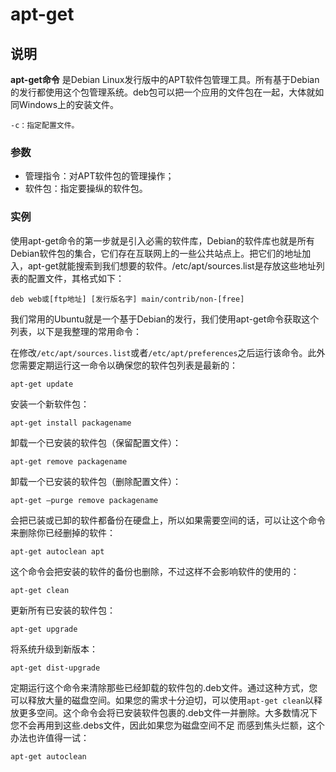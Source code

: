# **apt-get**

## 说明

**apt-get命令** 是Debian Linux发行版中的APT软件包管理工具。所有基于Debian的发行都使用这个包管理系统。deb包可以把一个应用的文件包在一起，大体就如同Windows上的安装文件。

```
-c：指定配置文件。
```

### 参数  

*   管理指令：对APT软件包的管理操作；
*   软件包：指定要操纵的软件包。

### 实例  

使用apt-get命令的第一步就是引入必需的软件库，Debian的软件库也就是所有Debian软件包的集合，它们存在互联网上的一些公共站点上。把它们的地址加入，apt-get就能搜索到我们想要的软件。/etc/apt/sources.list是存放这些地址列表的配置文件，其格式如下：

```
deb web或[ftp地址] [发行版名字] main/contrib/non-[free]
```

我们常用的Ubuntu就是一个基于Debian的发行，我们使用apt-get命令获取这个列表，以下是我整理的常用命令：

在修改`/etc/apt/sources.list`或者`/etc/apt/preferences`之后运行该命令。此外您需要定期运行这一命令以确保您的软件包列表是最新的：

```
apt-get update
```

安装一个新软件包：

```
apt-get install packagename
```

卸载一个已安装的软件包（保留配置文件）：

```
apt-get remove packagename
```

卸载一个已安装的软件包（删除配置文件）：

```
apt-get –purge remove packagename
```

会把已装或已卸的软件都备份在硬盘上，所以如果需要空间的话，可以让这个命令来删除你已经删掉的软件：

```
apt-get autoclean apt
```

这个命令会把安装的软件的备份也删除，不过这样不会影响软件的使用的：

```
apt-get clean
```

更新所有已安装的软件包：

```
apt-get upgrade
```

将系统升级到新版本：

```
apt-get dist-upgrade
```

定期运行这个命令来清除那些已经卸载的软件包的.deb文件。通过这种方式，您可以释放大量的磁盘空间。如果您的需求十分迫切，可以使用`apt-get clean`以释放更多空间。这个命令会将已安装软件包裹的.deb文件一并删除。大多数情况下您不会再用到这些.debs文件，因此如果您为磁盘空间不足 而感到焦头烂额，这个办法也许值得一试：

```
apt-get autoclean
```



